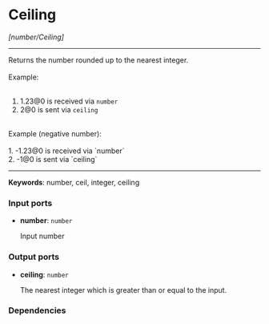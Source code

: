 # Ceiling

_[number/Ceiling]_

---

Returns the number rounded up to the nearest integer.<br>
<br>
Example:<br>
<br>
1. 1.23@0 is received via `number`<br>
2. 2@0 is sent via `ceiling`<br>
<br>
Example (negative number):<br>
<br>
1. -1.23@0 is received via `number`<br>
2. -1@0 is sent via `ceiling`<br>

---

__Keywords__: number, ceil, integer, ceiling

### Input ports

* __number__: ` number `


    Input number<br>

### Output ports

* __ceiling__: ` number `


    The nearest integer which is greater than or equal to the input.<br>

### Dependencies





